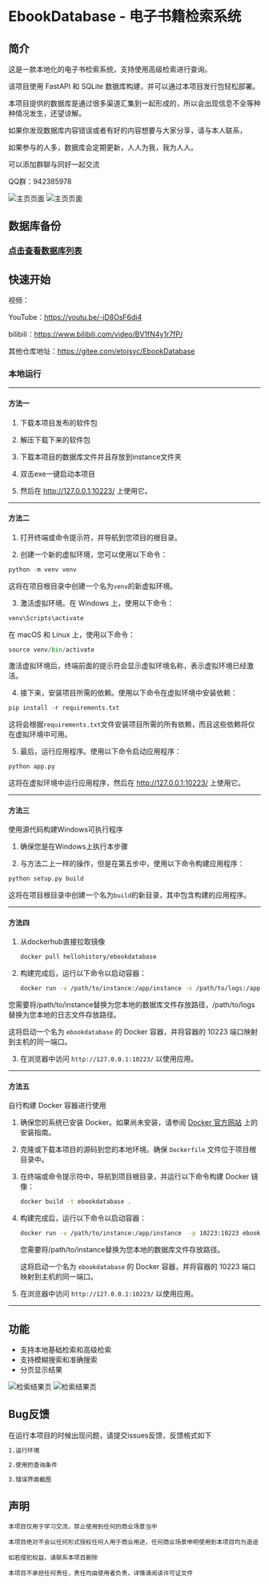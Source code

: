 # EbookDatabase - 电子书籍检索系统

## 简介

这是一款本地化的电子书检索系统，支持使用高级检索进行查询。

该项目使用 FastAPI 和 SQLite 数据库构建，并可以通过本项目发行包轻松部署。

本项目提供的数据库是通过很多渠道汇集到一起形成的，所以会出现信息不全等种种情况发生，还望谅解。

如果你发现数据库内容错误或者有好的内容想要与大家分享，请与本人联系，

如果参与的人多，数据库会定期更新，人人为我，我为人人。

可以添加群聊与同好一起交流

QQ群：942385978

![主页页面](image/img.png)
![主页页面](image/img_1.png)

## 数据库备份

### [点击查看数据库列表](Markdown/数据库下载文档.md)

## 快速开始

视频：

YouTube：https://youtu.be/-jD8OsF6di4

bilibili：https://www.bilibili.com/video/BV1fN4y1r7fP/

其他仓库地址：https://gitee.com/etojsyc/EbookDatabase

### 本地运行

---

#### 方法一

1. 下载本项目发布的软件包

2. 解压下载下来的软件包

3. 下载本项目的数据库文件并且存放到instance文件夹

4. 双击exe一键启动本项目

5. 然后在 http://127.0.0.1:10223/ 上使用它。

---

#### 方法二


1. 打开终端或命令提示符，并导航到您项目的根目录。

2. 创建一个新的虚拟环境，您可以使用以下命令：

```python
python -m venv venv
```

这将在项目根目录中创建一个名为`venv`的新虚拟环境。

3. 激活虚拟环境。在 Windows 上，使用以下命令：

```python
venv\Scripts\activate
```

在 macOS 和 Linux 上，使用以下命令：

```python
source venv/bin/activate
```

激活虚拟环境后，终端前面的提示符会显示虚拟环境名称，表示虚拟环境已经激活。

4. 接下来，安装项目所需的依赖。使用以下命令在虚拟环境中安装依赖：

```python
pip install -r requirements.txt
```

这将会根据`requirements.txt`文件安装项目所需的所有依赖，而且这些依赖将仅在虚拟环境中可用。

5. 最后，运行应用程序。使用以下命令启动应用程序：

```python
python app.py
```
这将在虚拟环境中运行应用程序，然后在 http://127.0.0.1:10223/ 上使用它。

---
#### 方法三
使用源代码构建Windows可执行程序

1. 确保您是在Windows上执行本步骤

2. 与方法二上一样的操作，但是在第五步中，使用以下命令构建应用程序：

```python
python setup.py build
```

这将在项目根目录中创建一个名为`build`的新目录，其中包含构建的应用程序。

---
#### 方法四

1. 从dockerhub直接拉取镜像

   ```bash
   docker pull hellohistory/ebookdatabase
   ```
2. 构建完成后，运行以下命令以启动容器：

   ```bash
   docker run -v /path/to/instance:/app/instance -v /path/to/logs:/app/logs  -p 10223:10223 ebookdatabase
   ```
您需要将/path/to/instance替换为您本地的数据库文件存放路径，/path/to/logs替换为您本地的日志文件存放路径。

这将启动一个名为 `ebookdatabase` 的 Docker 容器，并将容器的 10223 端口映射到主机的同一端口。

3. 在浏览器中访问 `http://127.0.0.1:10223/` 以使用应用。


---
#### 方法五

自行构建 Docker 容器进行使用

1. 确保您的系统已安装 Docker。如果尚未安装，请参阅 [Docker 官方网站](https://www.docker.com/) 上的安装指南。

2. 克隆或下载本项目的源码到您的本地环境。确保 `Dockerfile` 文件位于项目根目录中。

3. 在终端或命令提示符中，导航到项目根目录，并运行以下命令构建 Docker 镜像：

   ```bash
   docker build -t ebookdatabase .
   ```

4. 构建完成后，运行以下命令以启动容器：

   ```bash
   docker run -v /path/to/instance:/app/instance  -p 10223:10223 ebookdatabase
   ```
   您需要将/path/to/instance替换为您本地的数据库文件存放路径。

   这将启动一个名为 `ebookdatabase` 的 Docker 容器，并将容器的 10223 端口映射到主机的同一端口。

5. 在浏览器中访问 `http://127.0.0.1:10223/` 以使用应用。

---

## 功能

- 支持本地基础检索和高级检索
- 支持模糊搜索和准确搜索
- 分页显示结果

![检索结果页](image/img_3.png)
![检索结果页](image/img_4.png)

## Bug反馈

在运行本项目的时候出现问题，请提交issues反馈，反馈格式如下
```bash
1.运行环境

2.使用的查询条件

3.错误界面截图
```

## 声明
   ```
本项目仅用于学习交流，禁止使用到任何的商业场景当中

本项目绝对不会以任何形式授权任何人用于商业用途，任何商业场景申明使用到本项目均为造谣

如若侵犯权益，请联系本项目删除

本项目不承担任何责任，责任均由使用者负责，详情请阅读许可证文件
   ```
